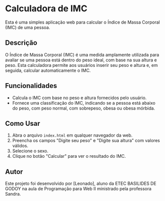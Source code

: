 # Calculadora de IMC

Esta é uma simples aplicação web para calcular o Índice de Massa Corporal (IMC) de uma pessoa.

## Descrição

O Índice de Massa Corporal (IMC) é uma medida amplamente utilizada para avaliar se uma pessoa está dentro do peso ideal, com base na sua altura e peso. Esta calculadora permite aos usuários inserir seu peso e altura e, em seguida, calcular automaticamente o IMC.

## Funcionalidades

- Calcula o IMC com base no peso e altura fornecidos pelo usuário.
- Fornece uma classificação do IMC, indicando se a pessoa está abaixo do peso, com peso normal, com sobrepeso, obesa ou obesa mórbida.

## Como Usar

1. Abra o arquivo `index.html` em qualquer navegador da web.
2. Preencha os campos "Digite seu peso" e "Digite sua altura" com valores válidos.
3. Selecione o sexo.
4. Clique no botão "Calcular" para ver o resultado do IMC.

## Autor

Este projeto foi desenvolvido por [Leonado], aluno da ETEC BASILIDES DE GODOY na aula de Programação para Web II ministrado pela professora Sandra.
